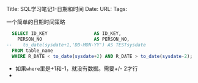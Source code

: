 Title: SQL学习笔记1-日期和时间
Date:
URL: 
Tags: 

一个简单的日期时间策略
```sql
  SELECT ID_KEY                 AS ID_KEY,
    PERSON_NO                   AS PERSON_NO,
--    to_date(sysdate+1,'DD-MON-YY') AS TESTsysdate
  FROM table_name
  WHERE R_DATE < to_date(sysdate+2) AND R_DATE > to_date(sysdate-2);
  ```
- 如果`where`里是+1和-1，就没有数据。需要+/- 2才行
- 
